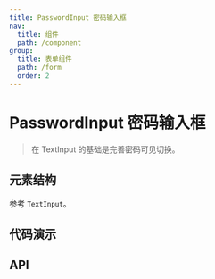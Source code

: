 ```yaml
---
title: PasswordInput 密码输入框
nav:
  title: 组件
  path: /component
group:
  title: 表单组件
  path: /form
  order: 2
---
```


# PasswordInput 密码输入框

> 在 TextInput 的基础是完善密码可见切换。

## 元素结构

参考 `TextInput`。

## 代码演示

<code src="./__fixtures__/basic.tsx"></code>

## API

